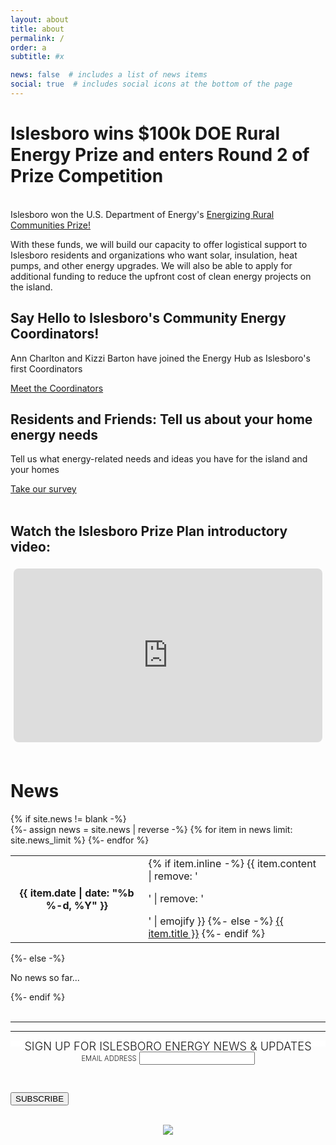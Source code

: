 ```yaml
---
layout: about
title: about
permalink: /
order: a
subtitle: #x

news: false  # includes a list of news items
social: true  # includes social icons at the bottom of the page
---
```


# Islesboro wins $100k DOE Rural Energy Prize and enters Round 2 of Prize Competition
<br />
Islesboro won the U.S. Department of Energy's <a href="https://www.herox.com/rural-energy/teams">Energizing Rural Communities Prize!</a>

With these funds, we will build our capacity to offer logistical support to Islesboro residents and organizations who want solar, insulation, heat pumps, and other energy upgrades. We will also be able to apply for additional funding to reduce the upfront cost of clean energy projects on the island. 
<br />

<div class="row card-intro">
    <div class="col-sm mt-2 mt-md-0">
      <div class="card-item card-yellow">
        <h2>Say Hello to Islesboro's Community Energy Coordinators!</h2>
        <p>Ann Charlton and Kizzi Barton have joined the Energy Hub as Islesboro's first Coordinators</p>
        <a class="button card-yellow" href="https://islesboroenergy.org/coordinators/">Meet the Coordinators <i class="fa-solid fa-circle-arrow-right"></i></a>
      </div>
    </div>
    <div class="col-sm mt-2 mt-md-0">
      <div class="card-item card-blue">
        <h2>Residents and Friends: Tell us about your home energy needs</h2>
        <p>Tell us what energy-related needs and ideas you have for the island and your homes</p>
            <a class="button card-yellow" href="https://forms.gle/ExXFmbJW7C8rVzrC9">Take our survey <i class="fa-solid fa-circle-arrow-right"></i></a>
      </div>
    </div>
</div>

<br />
<div>
    <h2>Watch the Islesboro Prize Plan introductory video:</h2>
    <div style="padding: 5px" />
    <div style="padding:56.25% 0 0 0;position:relative;"><iframe src="https://player.vimeo.com/video/852559307?badge=0&amp;autopause=0&amp;player_id=0&amp;app_id=58479" frameborder="0" allow="autoplay; fullscreen; picture-in-picture" style="position:absolute;top:0;left:0;width:100%;height:100%;border-radius:8px;" title="Islesboro Rural Energy Prize - Info Meeting"></iframe></div><script src="https://player.vimeo.com/api/player.js"></script>
</div>
<br />

# News
          
<div class="news">
  {% if site.news != blank -%} 
  <div class="table-responsive">
    <table class="table table-sm table-borderless">
    {%- assign news = site.news | reverse -%} 
    {% for item in news limit: site.news_limit %} 
      <tr>
        <th scope="row">{{ item.date | date: "%b %-d, %Y" }}</th>
        <td>
          {% if item.inline -%} 
            {{ item.content | remove: '<p>' | remove: '</p>' | emojify }}
          {%- else -%} 
            <a class="news-title" href="{{ item.url | relative_url }}">{{ item.title }}</a>
          {%- endif %} 
        </td>
      </tr>
    {%- endfor %} 
    </table>
  </div>
{%- else -%} 
  <p>No news so far...</p>
{%- endif %} 
</div>

<br />


<div class="row justify-content-sm-center">
  <hr width="100%" />
</div>

<div class="row justify-content-sm-center">
  <hr>
  <div class="col-sm-2 col-md-0"></div>
  <div class="col-sm-8 col-md-0">
        <!-- Begin Mailchimp Signup Form -->
        <link href="//cdn-images.mailchimp.com/embedcode/classic-10_7_dtp.css" rel="stylesheet" type="text/css">
        <style type="text/css">
        	#mc_embed_signup{background:#fff; clear:both; font:14px; text-align:center; align-items:center;}
          #mc_embed_signup form {text-align:center; padding:0px;}
        	#mc_heading{font-weight: 300; font-size: 1.3em; line-height: 1.0em; padding:10px 0px;}
          #mc_label{font-weight: 300; font-size: 0.8em;}
          #mc_embed_signup .mc-field-group {position:relative; width:100%; padding-bottom:3%; min-height:50px;}
          #mc_embed_signup div#mce-responses {float:center; top:-1.4em; padding:0em .5em 0em .5em; overflow:hidden; width:100%; margin: 0 5%; clear: both;}
          #mc_embed_signup .footer {width:100%; align-items: center;}
          #mc_embed_signup .brandingLogo {justify-self:center;}
          #mc-embedded-subscribe {clear:both; width:auto; display:block; margin:0;}
        </style>
        <div id="mc_embed_signup">
          <form action="https://islesboroenergy.us14.list-manage.com/subscribe/post?u=07fbabaf1bf18f715f917a219&amp;id=f2f1418c65" method="post" id="mc-embedded-subscribe-form" name="mc-embedded-subscribe-form" class="validate" target="_blank" novalidate>
            <div id="mc_embed_signup_scroll">
              <div style="height: 10px" />
            	 <span id="mc_heading">SIGN UP FOR ISLESBORO ENERGY NEWS & UPDATES</span>
               <div style="height: 10px" />
                <div class="mc-field-group">
                	<label id="mc_label" for="mce-EMAIL">EMAIL ADDRESS</label>
                	<input type="email" value="" name="EMAIL" class="required email" id="mce-EMAIL">
                </div>
                <div hidden="true"><input type="hidden" name="tags" value="7258151"></div>
                	<div id="mce-responses" class="clear foot">
                		<div class="response" id="mce-error-response" style="display:none"></div>
                		<div class="response" id="mce-success-response" style="display:none"></div>
                	</div>    <!-- real people should not fill this in and expect good things - do not remove this or risk form bot signups-->
                    <div style="position: absolute; left: -5000px;" aria-hidden="true"><input type="text" name="b_07fbabaf1bf18f715f917a219_f2f1418c65" tabindex="-1" value=""></div>
                        <div class="optionalParent">
                            <div class="clear footer">
                                <input type="submit" value="SUBSCRIBE" name="subscribe" id="mc-embedded-subscribe" class="button" style="align:center">
                                <br>
                                <p class="brandingLogo"><a href="http://eepurl.com/hWzSSD" title="Mailchimp - email marketing made easy and fun"><img src="https://eep.io/mc-cdn-images/template_images/branding_logo_text_dark_dtp.svg"></a></p>
                            </div>
                        </div>
                    </div>
                </form>
            </div>
        <script type='text/javascript' src='//s3.amazonaws.com/downloads.mailchimp.com/js/mc-validate.js'></script><script type='text/javascript'>(function($) {window.fnames = new Array(); window.ftypes = new Array();fnames[0]='EMAIL';ftypes[0]='email';fnames[1]='FNAME';ftypes[1]='text';fnames[2]='LNAME';ftypes[2]='text';fnames[3]='ADDRESS';ftypes[3]='address';fnames[4]='PHONE';ftypes[4]='phone';fnames[5]='BIRTHDAY';ftypes[5]='birthday';}(jQuery));var $mcj = jQuery.noConflict(true);</script>
        <!--End mc_embed_signup-->
    </div>
    <div class="col-sm-2 col-md-0"></div>

</div>


<!-- Energy Jamboree Banner section -->
<!--div class="row justify-content-sm-center">
    <div class="col-sm-2 col-md-0"></div>
    <div class="col-sm-8 col-md-0">
      <a href="https://forms.gle/sdhgGq9oNAGYJ6eZA" style="text-decoration: none">
        <img src="{{ site.url }}/assets/img/jamboree_ev_ride_web.svg" alt="Jamboree EV rides signup" class="img-fluid-svg" />
      </a>
      <br />
      <br />
      <a href="https://forms.gle/MXj4Cdsj8strL2J26" style="text-decoration: none">
        <img src="{{ site.url }}/assets/img/jamboree_survey_web.svg" alt="Home Energy and Jamboree Survey" class="img-fluid-svg" />
      </a>
      <div style="height: 20px" />
        <a href="jamboree/" style="text-decoration: none">
          <img src="{{ site.url }}/assets/img/jamboree_flyer_web.svg" alt="Jamboree flyer" class="img-fluid-svg" />
        </a>
        <div style="height: 20px" />
        <div style="width:100%;align-items:center;justify-content:center;display:flex">
        	<div style="width:50%">
        		  <img src="{{ site.url }}/assets/img/icc_logo_color_rev.jpg" alt="Jamboree flyer" class="img-fluid-svg" />
        	</div>
        </div>
        <div style="height: 20px" />
        <a href="https://fb.me/e/2PAxxLDHL" style="text-decoration: none">
          <img src="{{ site.url }}/assets/img/jamboree_button_fb_horiz_web.png" alt="Jamboree flyer" class="img-fluid-svg" />
        </a>
        <div style="height: 20px" />
        <a href="mailto:jamboree@islesboroenergy.org?subject=Website" style="text-decoration: none">
          <img src="{{ site.url }}/assets/img/jamboree_button_email_horiz_web.png" alt="Jamboree flyer" class="img-fluid-svg" />
        </a>
        <div style="height: 20px" />
    </div>
    <div class="col-sm-2 col-md-0"></div>
</div-->